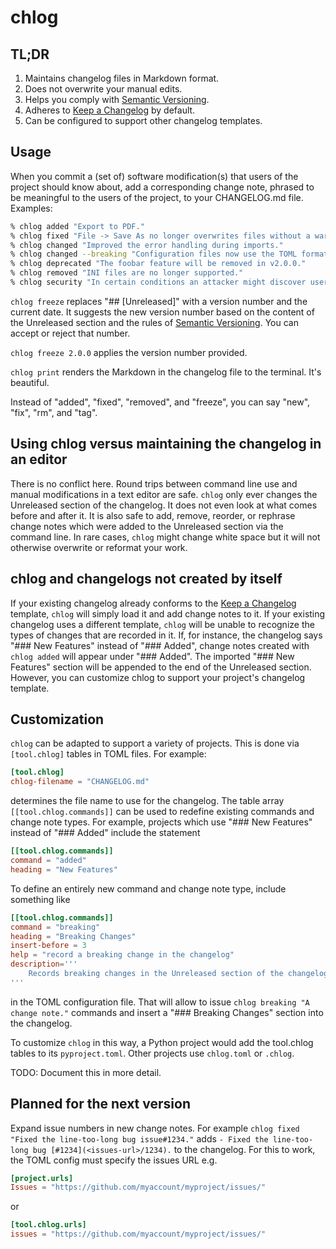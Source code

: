 # chlog

## TL;DR

1. Maintains changelog files in Markdown format.
1. Does not overwrite your manual edits.
1. Helps you comply with
   [Semantic Versioning](https://semver.org/spec/v2.0.0.html).
1. Adheres to [Keep a Changelog](https://keepachangelog.com/en/1.1.0/)
   by default.
1. Can be configured to support other changelog templates.

## Usage

When you commit a (set of) software modification(s) that users of the project should know about, add a corresponding change note, phrased to be meaningful to the users of the project, to your CHANGELOG.md file. Examples:

```sh
% chlog added "Export to PDF."
% chlog fixed "File -> Save As no longer overwrites files without a warning."
% chlog changed "Improved the error handling during imports."
% chlog changed --breaking "Configuration files now use the TOML format."
% chlog deprecated "The foobar feature will be removed in v2.0.0."
% chlog removed "INI files are no longer supported."
% chlog security "In certain conditions an attacker might discover user data."
```

`chlog freeze` replaces "## [Unreleased]" with a version number and the current date. It suggests the new version number based on the content of the Unreleased section and the rules of [Semantic Versioning](https://semver.org/spec/v2.0.0.html). You can accept or reject that number.

`chlog freeze 2.0.0` applies the version number provided.

`chlog print` renders the Markdown in the changelog file to the terminal. It's beautiful.

Instead of "added", "fixed", "removed", and "freeze", you can say "new", "fix", "rm", and "tag".

## Using chlog versus maintaining the changelog in an editor

There is no conflict here. Round trips between command line use and manual modifications in a text editor are safe. `chlog` only ever changes the Unreleased section of the changelog. It does not even look at what comes before and after it. It is also safe to add, remove, reorder, or rephrase change notes which were added to the Unreleased section via the command line. In rare cases, `chlog` might change white space but it will not otherwise overwrite or reformat your work.

## chlog and changelogs not created by itself

If your existing changelog already conforms to the [Keep a Changelog](https://keepachangelog.com/en/1.1.0/) template, `chlog` will simply load it and add change notes to it. If your existing changelog uses a different template, `chlog` will be unable to recognize the types of changes that are recorded in it. If, for instance, the changelog says "### New Features" instead of "### Added", change notes created with `chlog added` will appear under "### Added". The imported "### New Features" section will be appended to the end of the Unreleased section. However, you can customize chlog to support your project's changelog template.

## Customization

`chlog` can be adapted to support a variety of projects. This is done via `[tool.chlog]` tables in TOML files. For example:

```toml
[tool.chlog]
chlog-filename = "CHANGELOG.md"
```

determines the file name to use for the changelog. The table array `[[tool.chlog.commands]]` can be used to redefine existing commands and change note types. For example, projects which use "### New Features" instead of "### Added" include the statement

```toml
[[tool.chlog.commands]]
command = "added"
heading = "New Features"
```

To define an entirely new command and change note type, include something like

```toml
[[tool.chlog.commands]]
command = "breaking"
heading = "Breaking Changes"
insert-before = 3
help = "record a breaking change in the changelog"
description='''
    Records breaking changes in the Unreleased section of the changelog.
'''
```

in the TOML configuration file. That will allow to issue `chlog breaking "A change note."` commands and insert a "### Breaking Changes" section into the changelog.

To customize `chlog` in this way, a Python project would add the tool.chlog tables to its `pyproject.toml`. Other projects use `chlog.toml` or `.chlog`.

TODO: Document this in more detail.

## Planned for the next version

Expand issue numbers in new change notes. For example
`chlog fixed "Fixed the line-too-long bug issue#1234."`
adds
`- Fixed the line-too-long bug [#1234](<issues-url>/1234).`
to the changelog. For this to work, the TOML config must specify the issues URL e.g.

  ```toml
  [project.urls]
  Issues = "https://github.com/myaccount/myproject/issues/"
  ```

or

  ```toml
  [tool.chlog.urls]
  issues = "https://github.com/myaccount/myproject/issues/"
  ```
